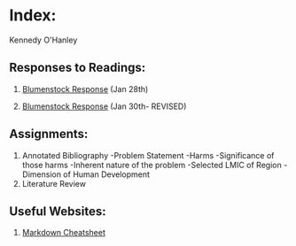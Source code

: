 # Index:

Kennedy O'Hanley

## Responses to Readings:

1. [Blumenstock Response](https://github.com/kennedycohanley/Workshop/blob/master/blumenstock.md) (Jan 28th)

2. [Blumenstock Response](https://kennedycohanley.github.io/Workshop/) (Jan 30th- REVISED)

## Assignments:

1. Annotated Bibliography
  -Problem Statement
    -Harms
    -Significance of those harms
    -Inherent nature of the problem
  -Selected LMIC of Region
  -Dimension of Human Development
 2. Literature Review
 
## Useful Websites:

1. [Markdown Cheatsheet](https://github.com/adam-p/markdown-here/wiki/Markdown-Cheatsheet)
